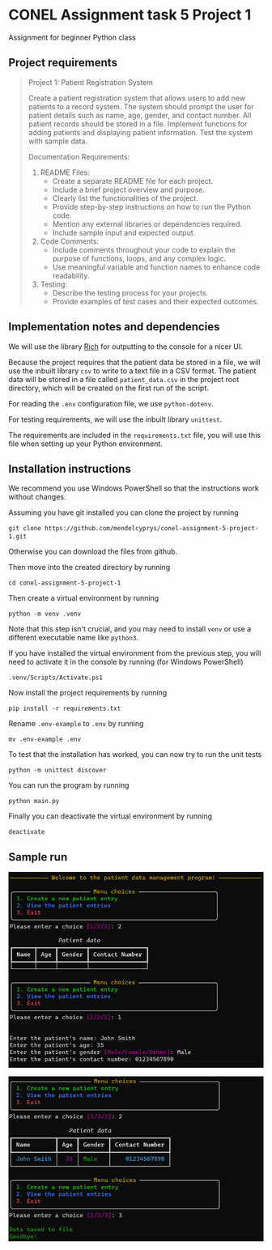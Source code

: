# CONEL Assignment task 5 Project 1
Assignment for beginner Python class

## Project requirements
>Project 1: Patient Registration System
>
>Create a patient registration system that allows users to add new patients to a record system. The system should prompt the user for patient details such as name, age, gender, and contact number. All patient records should be stored in a file. Implement functions for adding patients and displaying patient information. Test the system with sample data.
>
>Documentation Requirements:
>1. README Files:
>    - Create a separate README file for each project. 
>    - Include a brief project overview and purpose.
>    - Clearly list the functionalities of the project.
>    - Provide step-by-step instructions on how to run the Python code.
>    - Mention any external libraries or dependencies required.
>    - Include sample input and expected output.
>1. Code Comments:
>    - Include comments throughout your code to explain the purpose of functions, loops, and any complex logic.
>    - Use meaningful variable and function names to enhance code readability.
>1. Testing:
>    - Describe the testing process for your projects.
>    - Provide examples of test cases and their expected outcomes.

## Implementation notes and dependencies
We will use the library [Rich](https://github.com/Textualize/rich) for outputting to the console for a nicer UI.

Because the project requires that the patient data be stored in a file, we will use the inbuilt library `csv` to write to a text file in a CSV format. The patient data will be stored in a file called `patient_data.csv` in the project root directory, which will be created on the first run of the script.

For reading the `.env` configuration file, we use `python-dotenv`.

For testing requirements, we will use the inbuilt library `unittest`.

The requirements are included in the `requirements.txt` file, you will use this file when setting up your Python environment.

## Installation instructions
We recommend you use Windows PowerShell so that the instructions work without changes.

Assuming you have git installed you can clone the project by running

```
git clone https://github.com/mendelcyprys/conel-assignment-5-project-1.git
``` 

Otherwise you can download the files from github.

Then move into the created directory by running

```
cd conel-assignment-5-project-1
```

Then create a virtual environment by running

```
python -m venv .venv
```

Note that this step isn't crucial, and you may need to install `venv` or use a different executable name like `python3`.

If you have installed the virtual environment from the previous step, you will need to activate it in the console by running (for Windows PowerShell)

```
.venv/Scripts/Activate.ps1
```

Now install the project requirements by running

```
pip install -r requirements.txt
```

Rename `.env-example` to `.env` by running

```
mv .env-example .env
```

To test that the installation has worked, you can now try to run the unit tests

```
python -m unittest discover
```

You can run the program by running

```
python main.py
```

Finally you can deactivate the virtual environment by running

```
deactivate
```

## Sample run

![First image](/docs/images/1.png)

![Second image](/docs/images/2.png)